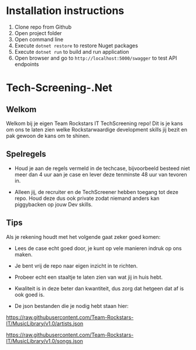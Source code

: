 # Installation instructions

1. Clone repo from Github
2. Open project folder
3. Open command line
4. Execute `dotnet restore` to restore Nuget packages
5. Execute `dotnet run` to build and run application
6. Open browser and go to `http://localhost:5000/swagger` to test API endpoints

# Tech-Screening-.Net

## Welkom

Welkom bij je eigen Team Rockstars IT TechScreening repo! Dit is je kans om ons te laten zien welke Rockstarwaardige development skills jij bezit en pak gewoon de kans om te shinen.

## Spelregels

- Houd je aan de regels vermeld in de techcase, bijvoorbeeld besteed niet meer dan 4 uur aan je case en lever deze tenminste 48 uur van tevoren in.

- Alleen jij, de recruiter en de TechScreener hebben toegang tot deze repo. Houd deze dus ook private zodat niemand anders kan piggybacken op jouw Dev skills.

## Tips

Als je rekening houdt met het volgende gaat zeker goed komen:

- Lees de case echt goed door, je kunt op vele manieren indruk op ons maken.

- Je bent vrij de repo naar eigen inzicht in te richten.

- Probeer echt een staaltje te laten zien van wat jij in huis hebt.

- Kwaliteit is in deze beter dan kwantiteit, dus zorg dat hetgeen dat af is ook goed is.

- De json bestanden die je nodig hebt staan hier:

https://raw.githubusercontent.com/Team-Rockstars-IT/MusicLibrary/v1.0/artists.json

https://raw.githubusercontent.com/Team-Rockstars-IT/MusicLibrary/v1.0/songs.json
